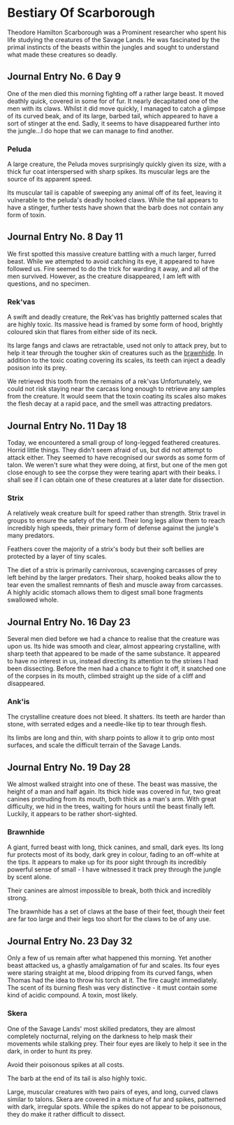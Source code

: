 # Bestiary Of Scarborough

Theodore Hamilton Scarborough was a Prominent researcher who spent his life studying the creatures of the Savage Lands. He was fascinated by the primal instincts of the beasts within the jungles and sought to understand what made these creatures so deadly.

## Journal Entry No. 6 Day 9

One of the men died this morning fighting off a rather large beast. It moved deathly quick, covered in some for of fur. It nearly decapitated one of the men with its claws. Whilst it did move quickly, I managed to catch a glimpse of its curved beak, and of its large, barbed tail, which appeared to have a sort of stinger at the end. Sadly, it seems to have disappeared further into the jungle...I do hope that we can manage to find another.

### Peluda

A large creature, the Peluda moves surprisingly quickly given its size, with a thick fur coat interspersed with sharp spikes. Its muscular legs are the source of its apparent speed.

Its muscular tail is capable of sweeping any animal off of its feet, leaving it vulnerable to the peluda's deadly hooked claws. While the tail appears to have a stinger, further tests have shown that the barb does not contain any form of toxin.

## Journal Entry No. 8 Day 11

We first spotted this massive creature battling with a much larger, furred beast. While we attempted to avoid catching its eye, it appeared to have followed us. Fire seemed to do the trick for warding it away, and all of the men survived. However, as the creature disappeared, I am left with questions, and no specimen.

### Rek'vas

A swift and deadly creature, the Rek'vas has brightly patterned scales that are highly toxic. Its massive head is framed by some form of hood, brightly coloured skin that flares from either side of its neck.

Its large fangs and claws are retractable, used not only to attack prey, but to help it tear through the tougher skin of creatures such as the [brawnhide](#brawnhide). In addition to the toxic coating covering its scales, its teeth can inject a deadly posison into its prey.

We retrieved this tooth from the remains of a rek'vas Unfortunately, we could not risk staying near the carcass long enough to retrieve any samples from the creature. It would seem that the toxin coating its scales also makes the flesh decay at a rapid pace, and the smell was attracting predators.

## Journal Entry No. 11 Day 18

Today, we encountered a small group of long-legged feathered creatures. Horrid little things. They didn't seem afraid of us, but did not attempt to attack either. They seemed to have recognised our swords as some form of talon. We weren't sure what they were doing, at first, but one of the men got close enough to see the corpse they were tearing apart with their beaks. I shall see if I can obtain one of these creatures at a later date for dissection.

### Strix

A relatively weak creature built for speed rather than strength. Strix travel in groups to ensure the safety of the herd. Their long legs allow them to reach incredibly high speeds, their primary form of defense against the jungle's many predators.

Feathers cover the majority of a strix's body but their soft bellies are protected by a layer of tiny scales.

The diet of a strix is primarily carnivorous, scavenging carcasses of prey left behind by the larger predators. Their sharp, hooked beaks allow the to tear even the smallest remnants of flesh and muscle away from carcasses. A highly acidic stomach allows them to digest small bone fragments swallowed whole.

## Journal Entry No. 16 Day 23

Several men died before we had a chance to realise that the creature was upon us. Its hide was smooth and clear, almost appearing crystalline, with sharp teeth that appeared to be made of the same substance. It appeared to have no interest in us, instead directing its attention to the strixes I had been dissecting. Before the men had a chance to fight it off, it snatched one of the corpses in its mouth, climbed straight up the side of a cliff and disappeared.

### Ank'is

The crystalline creature does not bleed. It shatters. Its teeth are harder than stone, with serrated edges and a needle-like tip to tear through flesh.

Its limbs are long and thin, with sharp points to allow it to grip onto most surfaces, and scale the difficult terrain of the Savage Lands.

## Journal Entry No. 19 Day 28

We almost walked straight into one of these. The beast was massive, the height of a man and half again. Its thick hide was covered in fur, two great canines protruding from its mouth, both thick as a man's arm. With great difficulty, we hid in the trees, waiting for hours until the beast finally left. Luckily, it appears to be rather short-sighted.

### Brawnhide

A giant, furred beast with long, thick canines, and small, dark eyes. Its long fur protects most of its body, dark grey in colour, fading to an off-white at the tips. It appears to make up for its poor sight through its incredibly powerful sense of small - I have witnessed it track prey through the jungle by scent alone.

Their canines are almost impossible to break, both thick and incredibly strong.

The brawnhide has a set of claws at the base of their feet, though their feet are far too large and their legs too short for the claws to be of any use.

## Journal Entry No. 23 Day 32

Only a few of us remain after what happened this morning. Yet another beast attacked us, a ghastly amalgamation of fur and scales. Its four eyes were staring straight at me, blood dripping from its curved fangs, when Thomas had the idea to throw his torch at it. The fire caught immediately. The scent of its burning flesh was very distinctive - it must contain some kind of acidic compound. A toxin, most likely.

### Skera

One of the Savage Lands' most skilled predators, they are almost completely nocturnal, relying on the darkness to help mask their movements while stalking prey. Their four eyes are likely to help it see in the dark, in order to hunt its prey.

Avoid their poisonous spikes at all costs.

The barb at the end of its tail is also highly toxic.

Large, muscular creatures with two pairs of eyes, and long, curved claws similar to talons. Skera are covered in a mixture of fur and spikes, patterned with dark, irregular spots. While the spikes do not appear to be poisonous, they do make it rather difficult to dissect.

